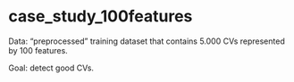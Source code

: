 # case_study_100features
Data: “preprocessed” training dataset that contains 5.000 CVs represented by 100 features.

Goal: detect good CVs.
